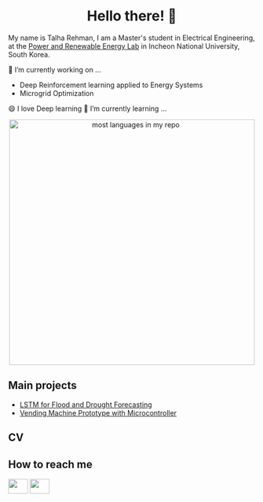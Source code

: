 <h1 align="center">Hello there!  👋 </h1>

My name is Talha Rehman, I am a Master's student in Electrical Engineering, at the [Power and Renewable Energy Lab](https://hvdcmicrogrid.wixsite.com/powerlab) in Incheon National University, South Korea.

🔭 I’m currently working on ...

- Deep Reinforcement learning applied to Energy Systems
- Microgrid Optimization


😄 I love Deep learning
🌱 I’m currently learning ...

<p align="center">
    <img alt="most languages in my repo" width="500px" src="https://github-readme-stats.vercel.app/api/top-langs/?username=TalhaRehmanMTRKT&count_private=true&theme=material-palenight&border_radius=8&hide=TeX,HTML,javascript,jupyter%20notebook"/>
</p>

## Main projects
- [LSTM for Flood and Drought Forecasting](https://github.com/TalhaRehmanMTRKT/LSTM_TimeSeriesForecasting)
- [Vending Machine Prototype with Microcontroller](https://github.com/TalhaRehmanMTRKT/Vending_Machine)
## CV
## How to reach me
<a href="https://www.linkedin.com/in/muhammad-talha-rehman-khan-tareen/" target="blank"><img align="center" src="https://raw.githubusercontent.com/rahuldkjain/github-profile-readme-generator/master/src/images/icons/Social/linked-in-alt.svg" height="30" width="40" /></a>
<a href="https://github.com/TalhaRehmanMTRKT"
target="blank"><img align="center" src="https://raw.githubusercontent.com/rahuldkjain/github-profile-readme-generator/master/src/images/icons/Social/github.svg" height="30" width="40" /></a>

